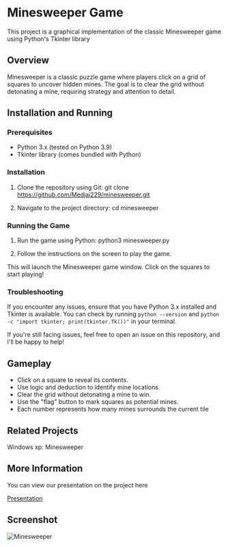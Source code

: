 # Minesweeper Game

This project is a graphical implementation of the classic Minesweeper game using Python's Tkinter library

## Overview

Minesweeper is a classic puzzle game where players click on a grid of squares to uncover hidden mines. The goal is to clear the grid without detonating a mine, requiring strategy and attention to detail.

## Installation and Running

### Prerequisites

* Python 3.x (tested on Python 3.9)
* Tkinter library (comes bundled with Python)

### Installation

1. Clone the repository using Git:
git clone https://github.com/Medjai229/minesweeper.git

2. Navigate to the project directory:
cd minesweeper

### Running the Game

1. Run the game using Python:
python3 minesweeper.py

2. Follow the instructions on the screen to play the game.

This will launch the Minesweeper game window. Click on the squares to start playing!

### Troubleshooting

If you encounter any issues, ensure that you have Python 3.x installed and Tkinter is available. You can check by running `python --version` and `python -c "import tkinter; print(tkinter.Tk())"` in your terminal.

If you're still facing issues, feel free to open an issue on this repository, and I'll be happy to help!

## Gameplay

* Click on a square to reveal its contents.
* Use logic and deduction to identify mine locations.
* Clear the grid without detonating a mine to win.
* Use the "flag" button to mark squares as potential mines.
* Each number represents how many mines surrounds the current tile

## Related Projects
Windows xp: Minesweeper

## More Information
You can view our presentation on the project here

[Presentation](https://docs.google.com/presentation/d/1M-_zE-52QRNP3FLlmjxzYQBR8J0EjYr8fLxBsdLsCoM/edit#slide=id.g2a7f00d7c01_0_2019)

## Screenshot

![Minesweeper](https://github.com/Medjai229/minesweeper/assets/144639977/ef9f86e1-9580-40e6-afd6-c76bdde9d3f8)



